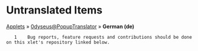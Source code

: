 # Untranslated Items
[Applets](../../../README.md) &#187; [0dyseus@PopupTranslator](../README.md) &#187; **German (de)**

       1	Bug reports, feature requests and contributions should be done on this xlet's repository linked below.
